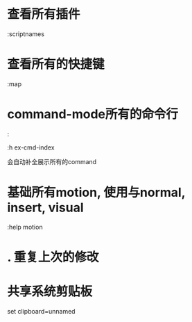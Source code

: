 # 查看所有插件

:scriptnames

# 查看所有的快捷键

:map

# command-mode所有的命令行

:<Tab>

:h ex-cmd-index

会自动补全展示所有的command

# 基础所有motion, 使用与normal, insert, visual

:help motion

# . 重复上次的修改

# 共享系统剪贴板

set clipboard=unnamed

